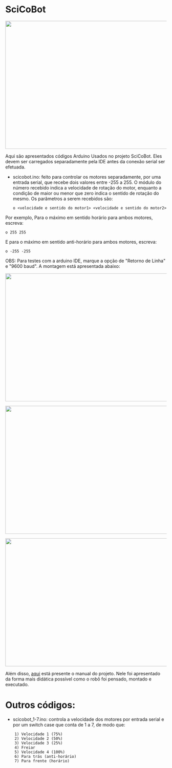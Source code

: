 # SciCoBot

<p align="center">
  <img src="https://github.com/SciCoBot/scicobot_rasp/blob/main/images/telas_rasp.png"/ height="400" width="750">
</p>

Aqui são apresentados códigos Arduino Usados no projeto SciCoBot. Eles devem ser carregados separadamente pela IDE antes da conexão serial ser efetuada.

 * scicobot.ino: feito para controlar os motores separadamente, por uma entrada serial, que recebe dois valores entre -255 a 255. O módulo do número recebido indica a velocidade de rotação do motor, enquanto a condição de maior ou menor que zero indica o sentido de rotação do mesmo. Os parâmetros a serem recebidos são:

    `o <velocidade e sentido do motor1> <velocidade e sentido do motor2>`

Por exemplo, Para o máximo em sentido horário para ambos motores, escreva: 

    o 255 255
    

E para o máximo em sentido anti-horário para ambos motores, escreva: 

    o -255 -255


OBS: Para testes com a arduino IDE, marque a opção de "Retorno de Linha" e "9600 baud". A montagem está apresentada abaixo:

<p align="center">
  <img src="https://github.com/SciCoBot/scicobot_rasp/blob/main/images/telas_rasp.png"/ height="400" width="750">
</p>

<p align="center">
  <img src="https://github.com/SciCoBot/scicobot_rasp/blob/main/images/telas_rasp.png"/ height="400" width="750">
</p>

<p align="center">
  <img src="https://github.com/SciCoBot/scicobot_rasp/blob/main/images/telas_rasp.png"/ height="400" width="750">
</p>

Além disso, [aqui](https://index.ros.org/r/teleop_twist_keyboard/#foxy) está presente o manual do projeto. Nele foi apresentado da forma mais didática possível como o robô foi pensado, montado e executado.

# Outros códigos:

 * scicobot_1-7.ino: controla a velocidade dos motores por entrada serial e por um switch case que conta de 1 a 7, de modo que:
```
    1) Velocidade 1 (75%)
    2) Velocidade 2 (50%)
    3) Velocidade 3 (25%)
    4) Freiar
    5) Velocidade 4 (100%)
    6) Para trás (anti-horário)
    7) Para frente (horário)
```

